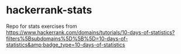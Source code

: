 # hackerrank-stats
Repo for stats exercises from https://www.hackerrank.com/domains/tutorials/10-days-of-statistics?filters%5Bsubdomains%5D%5B%5D=10-days-of-statistics&amp;badge_type=10-days-of-statistics
